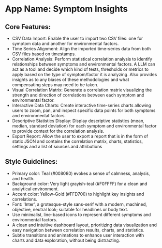 # **App Name**: Symptom Insights

## Core Features:

- CSV Data Import: Enable the user to import two CSV files: one for symptom data and another for environmental factors.
- Time Series Alignment: Align the imported time-series data from both CSV files based on timestamps.
- Correlation Analysis: Perform statistical correlation analysis to identify relationships between symptoms and environmental factors. A LLM can act as a tool and decide which kind of tests, thresholds or metrics to apply based on the type of symptom/factor it is analyzing. Also provides insights as to any biases of these methodologies and what compensating steps may need to be taken.
- Visual Correlation Matrix: Generate a correlation matrix visualizing the strength and direction of correlations between each symptom and environmental factor.
- Interactive Data Charts: Create interactive time-series charts allowing users to zoom, pan, and inspect specific data points for both symptoms and environmental factors.
- Descriptive Statistics Display: Display descriptive statistics (mean, median, standard deviation) for each symptom and environmental factor to provide context for the correlation analysis.
- Export Report: Allow the user to export a report that is in the form of static JSON and contains the correlation matrix, charts, statistics, settings and a list of sources and attributions

## Style Guidelines:

- Primary color: Teal (#008080) evokes a sense of calmness, analysis, and health.
- Background color: Very light grayish-teal (#F0FFFF) for a clean and analytical environment.
- Accent color: Yellow-Gold (#FFD700) to highlight key insights and correlations.
- Font: 'Inter', a grotesque-style sans-serif with a modern, machined, objective, neutral look; suitable for headlines or body text.
- Use minimalist, line-based icons to represent different symptoms and environmental factors.
- A clean and intuitive dashboard layout, prioritizing data visualization and easy navigation between correlation results, charts, and statistics.
- Subtle transitions and animations to enhance user interaction with charts and data exploration, without being distracting.